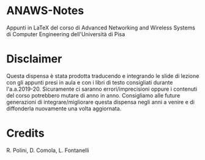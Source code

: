 # ANAWS-Notes
Appunti in LaTeX del corso di Advanced Networking and Wireless Systems di Computer Engineering dell'Università di Pisa

# Disclaimer
Questa dispensa è stata prodotta traducendo e integrando le slide di lezione con gli appunti presi in aula e con i libri di testo consigliati durante l'a.a.2019-20.
Sicuramente ci saranno errori/imprecisioni oppure i contenuti del corso potrebbero mutare di anno in anno.
Consigliamo alle future generazioni di integrare/migliorare questa dispensa negli anni a venire e di diffonderla nuovamente una volta aggiornata.

# Credits
R. Polini, D. Comola, L. Fontanelli
